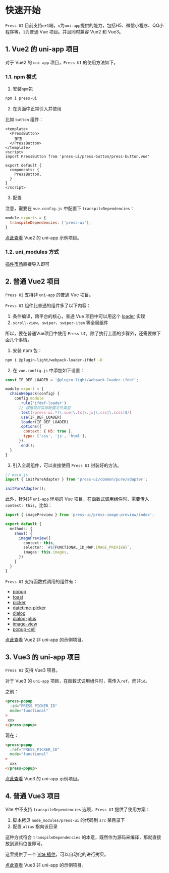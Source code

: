 # 快速开始

`Press UI` 目前支持`n+1`端，`n`为`uni-app`提供的能力，包括H5、微信小程序、QQ小程序等，`1`为普通 Vue 项目。并且同时兼容 Vue2 和 Vue3。

## 1. Vue2 的 uni-app 项目

对于 Vue2 的 `uni-app` 项目，`Press UI` 的使用方法如下。

### 1.1. npm 模式

1. 安装`npm`包


```bash
npm i press-ui
```


2. 在页面中正常引入并使用

比如 `button` 组件：

```vue
<template>
  <PressButton>
    按钮
  </PressButton>
</template>
<script>
import PressButton from 'press-ui/press-button/press-button.vue'

export default {
  components: {
    PressButton, 
  }
}
</script>
```

3. 配置

注意，需要在 `vue.config.js` 中配置下 `transpileDependencies`：

```js
module.exports = {
  transpileDependencies: ['press-ui'],
}
```

[点此查看](https://github.com/novlan1/press-ui-demo-vue2) Vue2 的 uni-app 示例项目。

### 1.2. uni_modules 方式

[插件市场](https://ext.dcloud.net.cn/plugin?id=18798)直接导入即可



## 2. 普通 Vue2 项目

`Press UI` 支持非 `uni-app` 的普通 Vue 项目。

`Press UI` 组件比普通的组件多了以下内容：

1. 条件编译，跨平台的核心，普通 Vue 项目中可以用这个 [loader](https://novlan1.github.io/plugin-light/zh/webpack-loader-ifdef.html) 实现
2. `scroll-view`、`swiper`、`swiper-item` 等全局组件


所以，要在普通Vue项目中使用 `Press UI`，除了执行上面的步骤外，还需要做下面几个事情。

1. 安装 npm 包：

```bash
npm i @plugin-light/webpack-loader-ifdef -D
```

2. 在 `vue.config.js` 中添加如下设置：

```js
const IF_DEF_LOADER = '@plugin-light/webpack-loader-ifdef';

module.export = {
  chainWebpack(config) {
    config.module
      .rule('ifdef-loader')
      // 根据项目实际配置文件类型
      .test(/press-ui.*(\.vue|\.ts|\.js|\.css|\.scss)$/)
      .use(IF_DEF_LOADER)
      .loader(IF_DEF_LOADER)
      .options({
        context: { H5: true },
        type: ['css', 'js', 'html'],
      })
      .end();
  }
}
```

3. 引入全局组件，可以直接使用 `Press UI` 封装好的方法。

```ts
// main.js
import { initPureAdapter } from 'press-ui/common/pure/adapter';

initPureAdapter();
```

此外，针对非 `uni-app` 环境的 Vue 项目，在函数式调用组件时，需要传入 `context: this`，比如：

```ts
import { imagePreview } from 'press-ui/press-image-preview/index';

export default {
  methods: {
    show() {
      imagePreview({
        context: this,
        selector: `#${FUNCTIONAL_ID_MAP.IMAGE_PREVIEW}`,
        images: this.images,
      })
    }
  }
}
```

`Press UI` 支持函数式调用的组件有：

- [popup](./components/press/press-popup.html)
- [toast](./components/press/press-toast.html)
- [picker](./components/press/press-picker.html)
- [datetime-picker](./components/press/press-datetime-picker.html)
- [dialog](./components/press/press-dialog.html)
- [dialog-plus](./components/press/press-dialog-plus.html)
- [image-view](./components/press/press-image-view.html)
- [popup-cell](./components/press/press-popup-cell.html)

[点此查看](https://github.com/novlan1/press-ui-demo-vue2-pure) Vue2 非 uni-app 的示例项目。

## 3. Vue3 的 uni-app 项目

`Press UI` 支持 Vue3 项目。

对于 Vue3 的 `uni-app` 项目，在函数式调用组件时，需传入`ref`，而非`id`。

之前：

```html
<press-popup
  :id="PRESS_PICKER_ID"
  mode="functional"
>
 xxx
</press-popup>
```

现在：

```html
<press-popup
  :ref="PRESS_PICKER_ID"
  mode="functional"
>
  xxx
</press-popup>
```

[点此查看](https://github.com/novlan1/press-ui-demo-vue3) Vue3 的 uni-app 示例项目。

## 4. 普通 Vue3 项目

Vite 中不支持 `transpileDependencies` 选项，`Press UI` 提供了使用方案：

1. 脚本拷贝 `node_modules/press-ui` 的代码到 `src` 某目录下
2. 配置 `alias` 指向该目录

这种方式符合 `transpileDependencies` 的本意，既然作为源码来编译，那就直接放到源码位置即可。

这里提供了一个 [Vite 插件](https://novlan1.github.io/plugin-light/zh/vite-plugin-alias-for-library.html)，可以自动化的进行拷贝。

[点此查看](https://github.com/novlan1/press-ui-demo-vue3-pure) Vue3 非 uni-app 的示例项目。